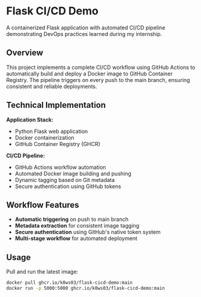 # Flask CI/CD Demo

A containerized Flask application with automated CI/CD pipeline demonstrating DevOps practices learned during my internship.

## Overview

This project implements a complete CI/CD workflow using GitHub Actions to automatically build and deploy a Docker image to GitHub Container Registry. The pipeline triggers on every push to the main branch, ensuring consistent and reliable deployments.

## Technical Implementation

**Application Stack:**
- Python Flask web application
- Docker containerization
- GitHub Container Registry (GHCR)

**CI/CD Pipeline:**
- GitHub Actions workflow automation
- Automated Docker image building and pushing
- Dynamic tagging based on Git metadata
- Secure authentication using GitHub tokens

## Workflow Features

- **Automatic triggering** on push to main branch
- **Metadata extraction** for consistent image tagging
- **Secure authentication** using GitHub's native token system
- **Multi-stage workflow** for automated deployment

## Usage

Pull and run the latest image:
```bash
docker pull ghcr.io/k0ws03/flask-cicd-demo:main
docker run -p 5000:5000 ghcr.io/k0ws03/flask-cicd-demo:main
```